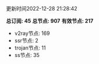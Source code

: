 更新时间2022-12-28 21:28:42

**总订阅: 45**
**总节点: 907**
**有效节点: 217**
- v2ray节点: 169
- ssr节点: 2
- trojan节点: 11
- ss节点: 35
